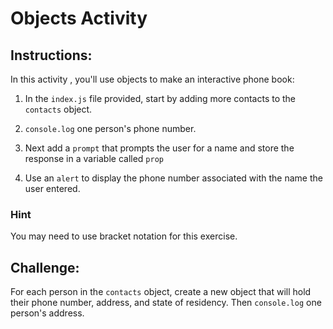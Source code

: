 # Objects Activity

## Instructions:

In this activity , you'll use objects to make an interactive phone book:

1. In the `index.js` file provided, start by adding more contacts to the `contacts` object.

2. `console.log` one person's phone number.

3. Next add a `prompt` that prompts the user for a name and store the response in a variable called `prop`

4. Use an `alert` to display the phone number associated with the name the user entered.

### Hint 

You may need to use bracket notation for this exercise.

## Challenge:

For each person in the `contacts` object, create a new object that will hold their phone number, address, and state of residency. Then `console.log` one person's address.
 
